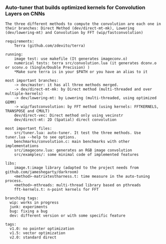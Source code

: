 ### Auto-tuner that builds optimized kernels for Convolution Layers on CNNs ###        

    The three different methods to compute the convolution are each one in their branches: Direct Method (dev/direct-mt-mk), Lowering (dev/lowering-mt) and Convolution by FFT (wip/fastconvolution)

    requirements:
        Terra (github.com/zdevito/terra)

    running:
        image test: use makefile (It generates imageconv.o)
        numerical tests: terra src/convolution.lua (it generates dconv.o or sconv.o (Single/Double Precision) )
        *Make sure terra is in your $PATH or you have an alias to it

    most important branches: 
        -> dev/master: it has all three methods merged.
        -> dev/direct-mt-mk: by Direct method (multi-threaded and over multiple-kernels)
        -> dev/lowering-mt: by Lowering (multi-threaded, using optimized GEMM)
        -> wip/fastconvolution: by FFT method (using kernels: FFTKERNELS, TRANSPOSE and CMULT)
        dev/direct-vec: Direct method only using vecinstr
        dev/direct-mt: 2D (Spatial) direct convolution
        
    most important files: 
        src/tuner.lua: auto-tuner. It test the three methods. Use tuner.lua --help to see options.
        benchmarks/convolution.c: main benchmarks with other implementations
        src/imageconv.lua: generates an RGB image convolution
        src/examples/: some minimal code of implemented features

    libs:  
        image.t:image library (adapted to the project needs from github.com/jameshegarty/darkroom)
        <method>-matrixtestharness.t: time measure in the auto-tuning process. 
        <method>-mthreads: multi-thread library based on pthreads
        fft-kernels.t: n-point kernels for FFT

    branching tags:
      wip: works in progress
      junk: experiments
      bug: fixing a bug
      dev: different version or with some specific feature
    
    tags:
      v1.0: no pointer optimization
      v1.5: vector optimization
      v2.0: standard direct